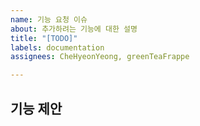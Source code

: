 ```yaml
---
name: 기능 요청 이슈
about: 추가하려는 기능에 대한 설명
title: "[TODO]"
labels: documentation
assignees: CheHyeonYeong, greenTeaFrappe

---
```


**기능 제안**
-
